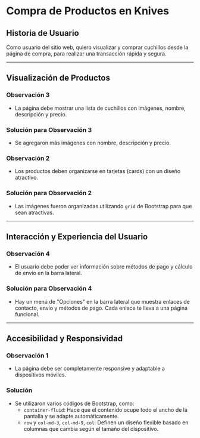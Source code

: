 # Compra de Productos en Knives

## Historia de Usuario

Como usuario del sitio web, quiero visualizar y comprar cuchillos desde la página de compra, para realizar una transacción rápida y segura.

---

## Visualización de Productos

### Observación 3

- La página debe mostrar una lista de cuchillos con imágenes, nombre, descripción y precio.

### Solución para Observación 3

- Se agregaron más imágenes con nombre, descripción y precio.

### Observación 2

- Los productos deben organizarse en tarjetas (cards) con un diseño atractivo.

### Solución para Observación 2

- Las imágenes fueron organizadas utilizando `grid` de Bootstrap para que sean atractivas.

---

## Interacción y Experiencia del Usuario

### Observación 4

- El usuario debe poder ver información sobre métodos de pago y cálculo de envío en la barra lateral.

### Solución para Observación 4

- Hay un menú de "Opciones" en la barra lateral que muestra enlaces de contacto, envío y métodos de pago. Cada enlace te lleva a una página funcional.

---

## Accesibilidad y Responsividad

### Observación 1

- La página debe ser completamente responsive y adaptable a dispositivos móviles.

### Solución

- Se utilizaron varios códigos de Bootstrap, como:
  - `container-fluid`: Hace que el contenido ocupe todo el ancho de la pantalla y se adapte automáticamente.
  - `row` y `col-md-3`, `col-md-9`, `col`: Definen un diseño flexible basado en columnas que cambia según el tamaño del dispositivo.
